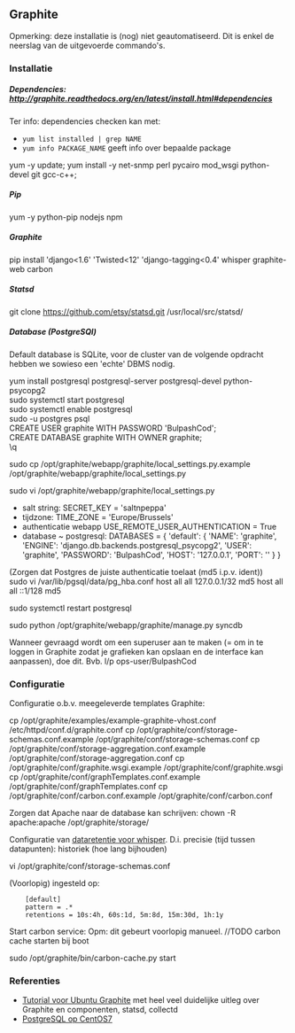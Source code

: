 ## Graphite

Opmerking: deze installatie is (nog) niet geautomatiseerd. Dit is enkel de neerslag van de uitgevoerde commando's.

### Installatie

##### Dependencies: <http://graphite.readthedocs.org/en/latest/install.html#dependencies>
Ter info: dependencies checken kan met:
  - `yum list installed | grep NAME`
  - `yum info PACKAGE_NAME` geeft info over bepaalde package

yum -y update;
yum install -y net-snmp perl pycairo mod_wsgi python-devel git gcc-c++;

##### Pip

yum -y python-pip nodejs npm

##### Graphite

pip install 'django<1.6' 'Twisted<12' 'django-tagging<0.4' whisper graphite-web carbon

##### Statsd

git clone https://github.com/etsy/statsd.git /usr/local/src/statsd/

##### Database (PostgreSQl)
Default database is SQLite, voor de cluster van de volgende opdracht hebben we sowieso een 'echte' DBMS nodig.

yum install postgresql postgresql-server postgresql-devel python-psycopg2  
sudo systemctl start postgresql  
sudo systemctl enable postgresql  
sudo -u postgres psql  
CREATE USER graphite WITH PASSWORD 'BulpashCod';  
CREATE DATABASE graphite WITH OWNER graphite;  
\\q

sudo cp /opt/graphite/webapp/graphite/local_settings.py.example /opt/graphite/webapp/graphite/local_settings.py

sudo vi /opt/graphite/webapp/graphite/local_settings.py

  * salt string:
        SECRET_KEY = 'saltnpeppa'
  * tijdzone:
        TIME_ZONE = 'Europe/Brussels'
  * authenticatie webapp
        USE_REMOTE_USER_AUTHENTICATION = True
  * database ~ postgresql:
          DATABASES = {
              'default': {
                  'NAME': 'graphite',
                  'ENGINE': 'django.db.backends.postgresql_psycopg2',
                  'USER': 'graphite',
                  'PASSWORD': 'BulpashCod',
                  'HOST': '127.0.0.1',
                  'PORT': ''
              }
          }

(Zorgen dat Postgres de juiste authenticatie toelaat (md5 i.p.v. ident))  
sudo vi /var/lib/pgsql/data/pg_hba.conf
host    all             all             127.0.0.1/32            md5
host    all             all             ::1/128                 md5

sudo systemctl restart postgresql

sudo python /opt/graphite/webapp/graphite/manage.py syncdb

Wanneer gevraagd wordt om een superuser aan te maken (= om in te loggen in Graphite zodat je grafieken kan opslaan en de interface kan aanpassen), doe dit.
Bvb. l/p ops-user/BulpashCod

### Configuratie

Configuratie o.b.v. meegeleverde templates Graphite:

cp /opt/graphite/examples/example-graphite-vhost.conf /etc/httpd/conf.d/graphite.conf
cp /opt/graphite/conf/storage-schemas.conf.example /opt/graphite/conf/storage-schemas.conf
cp /opt/graphite/conf/storage-aggregation.conf.example /opt/graphite/conf/storage-aggregation.conf
cp /opt/graphite/conf/graphite.wsgi.example /opt/graphite/conf/graphite.wsgi
cp /opt/graphite/conf/graphTemplates.conf.example /opt/graphite/conf/graphTemplates.conf
cp /opt/graphite/conf/carbon.conf.example /opt/graphite/conf/carbon.conf

Zorgen dat Apache naar de database kan schrijven:
chown -R apache:apache /opt/graphite/storage/

Configuratie van [dataretentie voor whisper](http://graphite.readthedocs.org/en/latest/config-carbon.html).
D.i. precisie (tijd tussen datapunten): historiek (hoe lang bijhouden)

vi /opt/graphite/conf/storage-schemas.conf

(Voorlopig) ingesteld op:

        [default]
        pattern = .*
        retentions = 10s:4h, 60s:1d, 5m:8d, 15m:30d, 1h:1y

Start carbon service:
Opm: dit gebeurt voorlopig manueel.
//TODO carbon cache starten bij boot

sudo /opt/graphite/bin/carbon-cache.py start

### Referenties

- [Tutorial voor Ubuntu Graphite](https://www.digitalocean.com/community/tutorials/how-to-install-and-use-graphite-on-an-ubuntu-14-04-server) met heel veel duidelijke uitleg over Graphite en componenten, statsd, collectd
- [PostgreSQL op CentOS7](https://www.digitalocean.com/community/tutorials/how-to-install-and-use-postgresql-on-centos-7)
